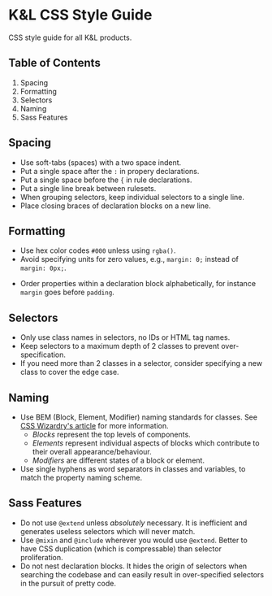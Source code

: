 # K&L CSS Style Guide

CSS style guide for all K&amp;L products.

## Table of Contents
1. Spacing
2. Formatting
3. Selectors
4. Naming
5. Sass Features

## Spacing
+ Use soft-tabs (spaces) with a two space indent.
+ Put a single space after the `:` in propery declarations.
+ Put a single space before the `{` in rule declarations.
+ Put a single line break between rulesets.
+ When grouping selectors, keep individual selectors to a single line.
+ Place closing braces of declaration blocks on a new line.

## Formatting
+ Use hex color codes `#000` unless using `rgba()`.
+ Avoid specifying units for zero values, e.g., `margin: 0;` instead of `margin:
  0px;`.
* Order properties within a declaration block alphabetically, for instance 
  `margin` goes before `padding`.

## Selectors
* Only use class names in selectors, no IDs or HTML tag names.
* Keep selectors to a maximum depth of 2 classes to prevent over-specification.
* If you need more than 2 classes in a selector, consider specifying a new
  class to cover the edge case.

## Naming
* Use BEM (Block, Element, Modifier) naming standards for classes. See [CSS 
  Wizardry's article](http://csswizardry.com/2013/01/mindbemding-getting-your-head-round-bem-syntax/)
  for more information.
  * _Blocks_ represent the top levels of components.
  * _Elements_ represent individual aspects of blocks which contribute to their
    overall appearance/behaviour.
  * _Modifiers_ are different states of a block or element.
* Use single hyphens as word separators in classes and variables, to match the
  property naming scheme.

## Sass Features
* Do not use `@extend` unless *absolutely* necessary. It is inefficient and
  generates useless selectors which will never match.
* Use `@mixin` and `@include` wherever you would use `@extend`. Better to have
  CSS duplication (which is compressable) than selector proliferation.
* Do not nest declaration blocks. It hides the origin of selectors when 
  searching the codebase and can easily result in over-specified selectors
  in the pursuit of pretty code.

